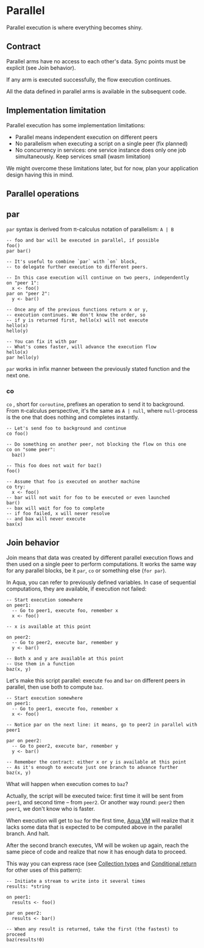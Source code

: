 # Parallel

Parallel execution is where everything becomes shiny.

## Contract

Parallel arms have no access to each other's data. Sync points must be explicit \(see Join behavior\).

If any arm is executed successfully, the flow execution continues.

All the data defined in parallel arms is available in the subsequent code.

## Implementation limitation

Parallel execution has some implementation limitations:

* Parallel means independent execution on different peers
* No parallelism when executing a script on a single peer \(fix planned\)
* No concurrency in services: one service instance does only one job simultaneously. Keep services small \(wasm limitation\)

We might overcome these limitations later, but for now, plan your application design having this in mind.

## Parallel operations

## par

`par` syntax is derived from π-calculus notation of parallelism: `A | B`

```text
-- foo and bar will be executed in parallel, if possible
foo()
par bar()

-- It's useful to combine `par` with `on` block,
-- to delegate further execution to different peers.

-- In this case execution will continue on two peers, independently
on "peer 1":
  x <- foo()
par on "peer 2":
  y <- bar()

-- Once any of the previous functions return x or y,
-- execution continues. We don't know the order, so 
-- if y is returned first, hello(x) will not execute  
hello(x)
hello(y)  

-- You can fix it with par
-- What's comes faster, will advance the execution flow
hello(x)
par hello(y)
```

`par` works in infix manner between the previously stated function and the next one.

### co

`co` , short for `coroutine`, prefixes an operation to send it to background. From π-calculus perspective, it's the same as `A | null`, where `null`-process is the one that does nothing and completes instantly.

```text
-- Let's send foo to background and continue
co foo()

-- Do something on another peer, not blocking the flow on this one
co on "some peer":
  baz()

-- This foo does not wait for baz()  
foo()  

-- Assume that foo is executed on another machine
co try:
  x <- foo()
-- bar will not wait for foo to be executed or even launched
bar()
-- bax will wait for foo to complete
-- if foo failed, x will never resolve
-- and bax will never execute
bax(x)
```

## Join behavior

Join means that data was created by different parallel execution flows and then used on a single peer to perform computations. It works the same way for any parallel blocks, be it `par`, `co` or something else \(`for par`\).

In Aqua, you can refer to previously defined variables. In case of sequential computations, they are available, if execution not failed:

```text
-- Start execution somewhere
on peer1:
  -- Go to peer1, execute foo, remember x
  x <- foo()

-- x is available at this point

on peer2:
  -- Go to peer2, execute bar, remember y
  y <- bar()

-- Both x and y are available at this point
-- Use them in a function
baz(x, y)
```

Let's make this script parallel: execute `foo` and `bar` on different peers in parallel, then use both to compute `baz`.

```text
-- Start execution somewhere
on peer1:
  -- Go to peer1, execute foo, remember x
  x <- foo()

-- Notice par on the next line: it means, go to peer2 in parallel with peer1

par on peer2:
  -- Go to peer2, execute bar, remember y
  y <- bar()

-- Remember the contract: either x or y is available at this point
-- As it's enough to execute just one branch to advance further
baz(x, y)
```

What will happen when execution comes to `baz`?

Actually, the script will be executed twice: first time it will be sent from `peer1`, and second time – from `peer2`. Or another way round: `peer2` then `peer1`, we don't know who is faster.

When execution will get to `baz` for the first time, [Aqua VM](../../runtimes/aqua-vm.md) will realize that it lacks some data that is expected to be computed above in the parallel branch. And halt.

After the second branch executes, VM will be woken up again, reach the same piece of code and realize that now it has enough data to proceed.

This way you can express race \(see [Collection types](../types.md#collection-types) and [Conditional return](conditional.md#conditional-return) for other uses of this pattern\):

```text
-- Initiate a stream to write into it several times
results: *string

on peer1:
  results <- foo()

par on peer2:
  results <- bar()

-- When any result is returned, take the first (the fastest) to proceed
baz(results!0)
```

